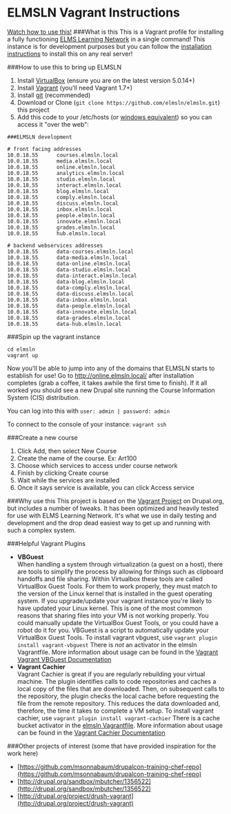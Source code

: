 ELMSLN Vagrant Instructions
==============
[Watch how to use this!](https://www.youtube.com/watch?v=ZeuDKzs6sj0&list=PLJQupiji7J5fygec37Wd-gAbpMj8c5A_C)
###What is this
This is a Vagrant profile for installing a fully functioning [ELMS Learning Network](https://github.com/elmsln/elmsln) in a single command!  This instance is for development purposes but you can follow the [installation instructions](http://docs.elmsln.org/en/latest/INSTALL/) to install this on any real server!

###How to use this to bring up ELMSLN
1. Install [VirtualBox](https://www.virtualbox.org/wiki/Downloads) (ensure you are on the latest version 5.0.14+)
2. Install [Vagrant](http://www.vagrantup.com/downloads.html) (you'll need Vagrant 1.7+)
3. Install [git](http://git-scm.com/downloads) (recommended)
4. Download or Clone (`git clone https://github.com/elmsln/elmsln.git`) this project
5. Add this code to your /etc/hosts (or [windows equivalent](http://www.howtogeek.com/howto/27350/beginner-geek-how-to-edit-your-hosts-file/)) so you can access it "over the web":
```
###ELMSLN development

# front facing addresses
10.0.18.55      courses.elmsln.local
10.0.18.55      media.elmsln.local
10.0.18.55      online.elmsln.local
10.0.18.55      analytics.elmsln.local
10.0.18.55      studio.elmsln.local
10.0.18.55      interact.elmsln.local
10.0.18.55      blog.elmsln.local
10.0.18.55      comply.elmsln.local
10.0.18.55      discuss.elmsln.local
10.0.18.55      inbox.elmsln.local
10.0.18.55      people.elmsln.local
10.0.18.55      innovate.elmsln.local
10.0.18.55      grades.elmsln.local
10.0.18.55      hub.elmsln.local

# backend webservices addresses
10.0.18.55      data-courses.elmsln.local
10.0.18.55      data-media.elmsln.local
10.0.18.55      data-online.elmsln.local
10.0.18.55      data-studio.elmsln.local
10.0.18.55      data-interact.elmsln.local
10.0.18.55      data-blog.elmsln.local
10.0.18.55      data-comply.elmsln.local
10.0.18.55      data-discuss.elmsln.local
10.0.18.55      data-inbox.elmsln.local
10.0.18.55      data-people.elmsln.local
10.0.18.55      data-innovate.elmsln.local
10.0.18.55      data-grades.elmsln.local
10.0.18.55      data-hub.elmsln.local
```

###Spin up the vagrant instance
```
cd elmsln
vagrant up
```

Now you'll be able to jump into any of the domains that ELMSLN starts to establish for use!  Go to http://online.elmsln.local/ after installation completes (grab a coffee, it takes awhile the first time to finish).  If it all worked you should see a new Drupal site running the Course Information System (CIS) distribution.

You can log into this with `user: admin | password: admin`

To connect to the console of your instance: `vagrant ssh`

###Create a new course
1. Click Add, then select New Course
2. Create the name of the course. Ex: Art100
3. Choose which services to access under course network
4. Finish by clicking Create course
5. Wait while the services are installed
6. Once it says service is available, you can click Access service

###Why use this
This project is based on the [Vagrant Project](http://drupal.org/project/vagrant) on Drupal.org, but includes a number of tweaks.  It has been optimized and heavily tested for use with ELMS Learning Network.  It's what we use in daily testing and development and the drop dead easiest way to get up and running with such a complex system.

###Helpful Vagrant Plugins
* **VBGuest**  
   When handling a system through virtualization (a guest on a host), there are tools to simplify the process by allowing for things such as clipboard handoffs and file sharing. Within Virtualbox these tools are called VirtualBox Guest Tools. For them to work properly, they must match to the version of the Linux kernel that is installed in the guest operating system. If you upgrade/update your vagrant instance you're likely to have updated your Linux kernel. This is one of the most common reasons that sharing files into your VM is not working properly. You could manually update the VirtualBox Guest Tools, or you could have a robot do it for you. VBGuest is a script to automatically update your VirtualBox Guest Tools. To install vagrant vbguest, use `vagrant plugin install vagrant-vbguest` There is _not_ an activator in the elmsln Vagrantfile. More information about usage can be found in the [Vagrant Vagrant VBGuest Documentation](https://github.com/dotless-de/vagrant-vbguest)
* **Vagrant Cachier**  
   Vagrant Cachier is great if you are regularly rebuilding your virtual machine. The plugin identifies calls to code repositories and caches a local copy of the files that are downloaded. Then, on subsequent calls to the repository, the plugin checks the local cache before requesting the file from the remote repository. This reduces the data downloaded and, therefore, the time it takes to complete a VM setup. To install vagrant cachier, use `vagrant plugin install vagrant-cachier` There is a cache bucket activator in the [elmsln Vagrantfile](https://github.com/elmsln/elmsln/blob/master/Vagrantfile#L13). More information about usage can be found in the [Vagrant Cachier Documentation](http://fgrehm.viewdocs.io/vagrant-cachier/)

###Other projects of interest
(some that have provided inspiration for the work here)
*  [https://github.com/msonnabaum/drupalcon-training-chef-repo](https://github.com/msonnabaum/drupalcon-training-chef-repo)
*  [http://drupal.org/sandbox/mbutcher/1356522](http://drupal.org/sandbox/mbutcher/1356522)
*  [http://drupal.org/project/drush-vagrant](http://drupal.org/project/drush-vagrant)
